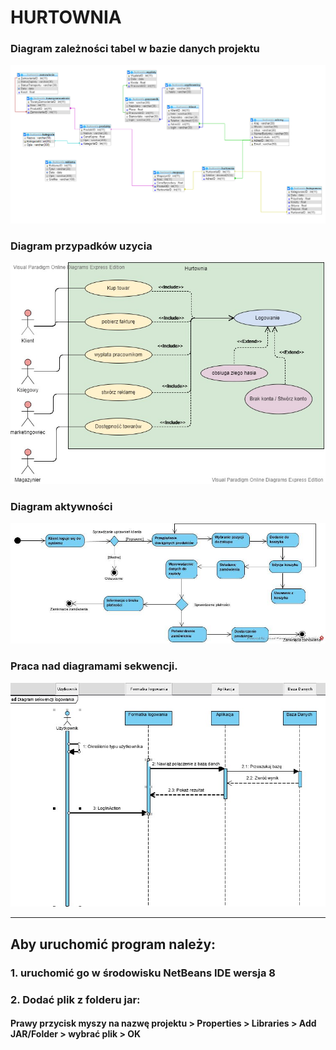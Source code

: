 #                                                              HURTOWNIA





### Diagram zależności tabel w bazie danych projektu
![diagram ERD](ERD.png)

### Diagram przypadków uzycia
![diagram przypadków użycia](useDiagram.jpg)

### Diagram aktywności
![diagram aktywności](activity_diagram.jpg)

### Praca nad diagramami sekwencji.
![diagram sekwencji logowania](diagram_sekwencji.jpg)

***

## Aby uruchomić program należy:
### 1. uruchomić go w środowisku NetBeans IDE wersja 8
### 2. Dodać plik z folderu jar:
 
####  Prawy przycisk myszy na nazwę projektu > Properties > Libraries > Add JAR/Folder > wybrać plik > OK 
